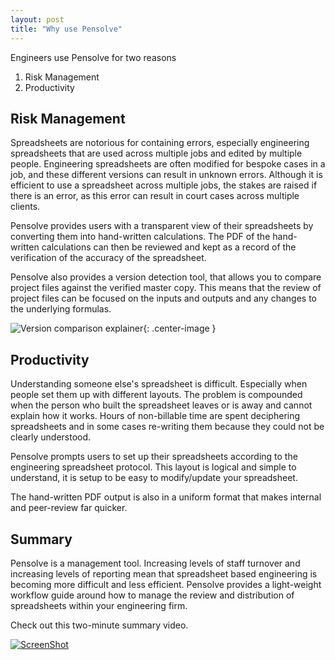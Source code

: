 ```yaml
---
layout: post
title: "Why use Pensolve"
---
```


Engineers use Pensolve for two reasons

1. Risk Management
2. Productivity

Risk Management
---------------

Spreadsheets are notorious for containing errors, especially 
engineering spreadsheets that are used across multiple jobs and edited by multiple people.
Engineering spreadsheets are often modified for bespoke cases in a job, and these different versions can 
result in unknown errors.
Although it is efficient to use a spreadsheet across multiple jobs, the stakes are raised if there is an error,
as this error can result in court cases across multiple clients.

Pensolve provides users with a transparent view of their spreadsheets by converting them into hand-written calculations.
The PDF of the hand-written calculations can then be reviewed and kept as a record
 of the verification of the accuracy of the spreadsheet.

Pensolve also provides a version detection tool, that allows you to compare project files
 against the verified master copy.
 This means that the review of project files can be focused on the inputs and
 outputs and any changes to the underlying formulas.
 
 
 ![Version comparison explainer](http://pensolve.com/blog/public/version-comparison-explainer.png){: .center-image }


 
Productivity
------------
 
Understanding someone else's spreadsheet is difficult. Especially when people set them up with different layouts.
 The problem is compounded when the person who built the spreadsheet leaves or is away and cannot explain how it works.
 Hours of non-billable time are spent deciphering spreadsheets and in some cases re-writing them because they could not
 be clearly understood.
 
 Pensolve prompts users to set up their spreadsheets according to the engineering spreadsheet protocol.
 This layout is logical and simple to understand, it is setup to be easy to modify/update your spreadsheet.
 
The hand-written PDF output is also in a uniform format that makes internal and peer-review far quicker.
 

Summary
-------

Pensolve is a management tool. Increasing levels of staff turnover and increasing levels of reporting mean that 
spreadsheet based engineering is becoming more difficult and less efficient.
Pensolve provides a light-weight workflow guide around how to manage the review and distribution of spreadsheets within
your engineering firm.

Check out this two-minute summary video.


[![ScreenShot](http://pensolve.com/blog/public/why-purchase-pensolve.png)](https://youtu.be/HPXg-4WkhSw)

